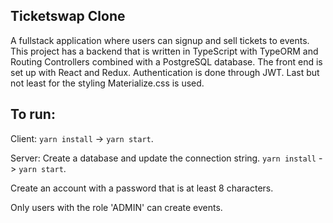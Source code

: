 ## Ticketswap Clone

A fullstack application where users can signup and sell tickets to events. This project has a backend that is written in TypeScript with TypeORM and Routing Controllers combined with a PostgreSQL database. The front end is set up with React and Redux. Authentication is done through JWT. Last but not least for the styling Materialize.css is used.

## To run:

Client: `yarn install` -> `yarn start`.

Server: Create a database and update the connection string. 
`yarn install` -> `yarn start`.

Create an account with a password that is at least 8 characters.

Only users with the role 'ADMIN' can create events.
